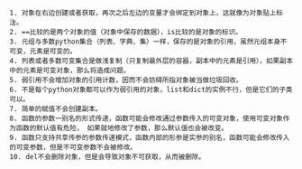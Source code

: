 
	1. 对象在右边创建或者获取，再次之后左边的变量才会绑定到对象上，这就像为对象贴上标注。
	2. ==比较的是两个对象的值（对象中保存的数据），is比较的是对象的标识。
	3. 元组与多数python集合（列表、字典、集）一样，保存的是对象的引用，虽然元组本身不可变，元素是可变的。
	4. 列表或者多数可变集合是做浅复制（只复制最外层的容器，副本中的元素是引用），如果副本中的元素是可变对象，那么将造成问题。
	5. 弱引用不会增加对象的引用计数，因而不会妨碍所指对象被当做垃圾回收。
	6. 不是每个python对象都可以作为弱引用的对象，list和dict的实例不行，但是它们的子类可以。
	7. 简单的赋值不会创建副本。
	8. 函数的参数一别名的形式传递，函数可能会修改通过参数传入的可变对象，使用可变对象作为函数的默认值有危险， 如果就地修改了参数，那么默认值也会被改变。
	9. 函数只支持共享传参的参数传递模式，函数内部的形参是实参的别名，函数可能会修改传入的可变参数，但是不可变参数不会被修改。
	10. del不会删除对象，但是会导致对象不可获取，从而被删除。

